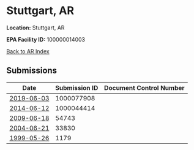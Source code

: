 # Stuttgart, AR

**Location:** Stuttgart, AR

**EPA Facility ID:** 100000014003

[Back to AR Index](../../index.md)

## Submissions

| Date | Submission ID | Document Control Number |
|------|--------------|-------------------------|
| [2019-06-03](submissions/1000077908.md) | 1000077908 |  |
| [2014-06-12](submissions/1000044414.md) | 1000044414 |  |
| [2009-06-18](submissions/54743.md) | 54743 |  |
| [2004-06-21](submissions/33830.md) | 33830 |  |
| [1999-05-26](submissions/1179.md) | 1179 |  |
